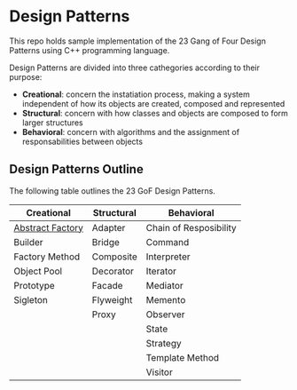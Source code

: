 # Design Patterns

This repo holds sample implementation of the 23 Gang of Four Design Patterns using C++ programming language.

Design Patterns are divided into three cathegories according to their purpose:

* __Creational__: concern the instatiation process, making a system independent of how its objects are created, composed and represented
* __Structural__: concern with how classes and objects are composed to form larger structures
* __Behavioral__: concern with algorithms and the assignment of responsabilities between objects

## Design Patterns Outline

The following table outlines the 23 GoF Design Patterns.

| Creational                                                                                                    | Structural | Behavioral             |
| ------------------------------------------------------------------------------------------------------------- | ---------- | ---------------------- |
| [Abstract Factory](https://github.com/DocBrown85/cpp_design_patterns/tree/master/creational/abstract_factory) | Adapter    | Chain of Resposibility |
| Builder                                                                                                       | Bridge     | Command                |
| Factory Method                                                                                                | Composite  | Interpreter            |
| Object Pool                                                                                                   | Decorator  | Iterator               |
| Prototype                                                                                                     | Facade     | Mediator               |
| Sigleton                                                                                                      | Flyweight  | Memento                |
|                                                                                                               | Proxy      | Observer               |
|                                                                                                               |            | State                  |
|                                                                                                               |            | Strategy               |
|                                                                                                               |            | Template Method        |
|                                                                                                               |            | Visitor                |
